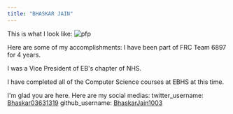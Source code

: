 ```yaml
---
title: "BHASKAR JAIN"
---
```


This is what I look like:
![pfp]("https://media.discordapp.net/attachments/600905457627955210/853777819758493736/Bhaskar_headshot.jpg?width=363&height=484")

Here are some of my accomplishments: 
I have been part of FRC Team 6897 for 4 years. 

I was a Vice President of EB's chapter of NHS.

I have completed all of the Computer Science courses at EBHS at this time.

I'm glad you are here. Here are my social medias:
twitter_username: [Bhaskar03631319]("https://twitter.com/Bhaskar03631319")
github_username: [BhaskarJain1003]("https://github.com/BhaskarJain1003")
